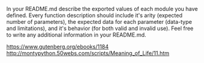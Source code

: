 In your README.md describe the exported values of each module you have defined. Every function description should include it's arity (expected number of parameters), the expected data for each parameter (data-type and limitations), and it's behavior (for both valid and invalid use). Feel free to write any additional information in your README.md.

https://www.gutenberg.org/ebooks/1184
http://montypython.50webs.com/scripts/Meaning_of_Life/11.htm
